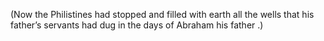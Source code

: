 (Now the Philistines had stopped and filled with earth all the wells that his father’s servants had dug in the days of Abraham his father .)
